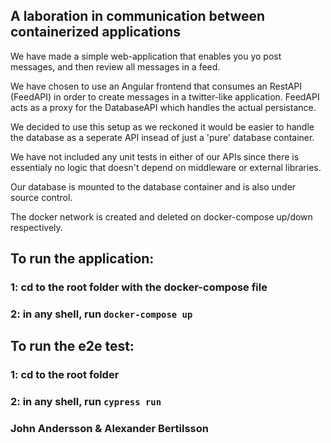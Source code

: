 ## A laboration in communication between containerized applications

We have made a simple web-application that enables you yo post messages, and then review all messages in a feed.

We have chosen to use an Angular frontend that consumes an RestAPI (FeedAPI) in order to create messages in a twitter-like application. 
FeedAPI acts as a proxy for the DatabaseAPI which handles the actual persistance.

We decided to use this setup as we reckoned it would be easier to handle the database as a seperate API insead of just a 'pure' database container.

We have not included any unit tests in either of our APIs since there is essentialy no logic that doesn't depend on middleware or external libraries.
 
Our database is mounted to the database container and is also under source control. 

The docker network is created and deleted on docker-compose up/down respectively.

## To run the application: 
###    1: cd to the root folder with the docker-compose file
###    2: in any shell, run `docker-compose up`

## To run the e2e test: 
###    1: cd to the root folder
###    2: in any shell, run `cypress run`

### John Andersson & Alexander Bertilsson
